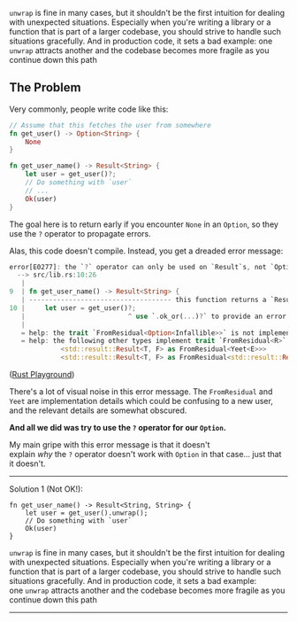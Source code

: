 `unwrap` is fine in many cases, but it shouldn't be the first intuition for dealing with unexpected situations. Especially when you're writing a library or a function that is part of a larger codebase, you should strive to handle such situations gracefully. And in production code, it sets a bad example: one `unwrap` attracts another and the codebase becomes more fragile as you continue down this path

## The Problem
Very commonly, people write code like this:

```rust
// Assume that this fetches the user from somewhere
fn get_user() -> Option<String> {
    None
}

fn get_user_name() -> Result<String> {
    let user = get_user()?;
    // Do something with `user`
    // ...
    Ok(user)
}

```

The goal here is to return early if you encounter  `None`  in an  `Option`, so they use the  `?`  operator to propagate errors.

Alas, this code doesn't compile. Instead, you get a dreaded error message:

```rust
error[E0277]: the `?` operator can only be used on `Result`s, not `Option`s, in a function that returns `Result`
  --> src/lib.rs:10:26
   |
9  | fn get_user_name() -> Result<String> {
   | ------------------------------------ this function returns a `Result`
10 |     let user = get_user()?;
   |                          ^ use `.ok_or(...)?` to provide an error compatible with `std::result::Result<String, Box<dyn std::error::Error>>`
   |
   = help: the trait `FromResidual<Option<Infallible>>` is not implemented for `std::result::Result<String, Box<dyn std::error::Error>>`
   = help: the following other types implement trait `FromResidual<R>`:
             <std::result::Result<T, F> as FromResidual<Yeet<E>>>
             <std::result::Result<T, F> as FromResidual<std::result::Result<Infallible, E>>>

```

([Rust Playground](https://play.rust-lang.org/?version=stable&mode=debug&edition=2021&gist=7001ff6af6c0bcbf44249691d65b086f))



There's a lot of visual noise in this error message. The  `FromResidual`  and  `Yeet`  are implementation details which could be confusing to a new user, and the relevant details are somewhat obscured.

**And all we did was try to use the `?` operator for our `Option`.**

My main gripe with this error message is that it doesn't explain *why* the `?` operator doesn't work with `Option` in that case... just that it doesn't.

---------

Solution 1 (Not OK!):
```
fn get_user_name() -> Result<String, String> {
    let user = get_user().unwrap();
    // Do something with `user`
    Ok(user)
}
```
`unwrap` is fine in many cases, but it shouldn't be the first intuition for dealing with unexpected situations. Especially when you're writing a library or a function that is part of a larger codebase, you should strive to handle such situations gracefully. And in production code, it sets a bad example: one `unwrap` attracts another and the codebase becomes more fragile as you continue down this path


---------


